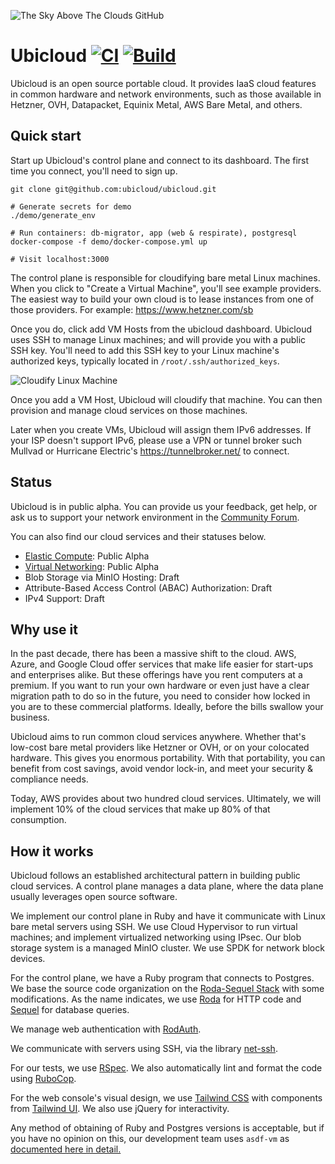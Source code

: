 ![The Sky Above The Clouds GitHub](https://github.com/ubicloud/ubicloud/assets/2545443/3ced9942-8054-48e5-84b1-6ffabc05dc63)

# Ubicloud [![CI](https://github.com/ubicloud/ubicloud/actions/workflows/ci.yml/badge.svg)](https://github.com/ubicloud/ubicloud/actions/workflows/ci.yml) [![Build](https://github.com/ubicloud/ubicloud/actions/workflows/build.yml/badge.svg)](https://github.com/ubicloud/ubicloud/actions/workflows/build.yml)

Ubicloud is an open source portable cloud. It provides IaaS cloud features in
common hardware and network environments, such as those available in Hetzner,
OVH, Datapacket, Equinix Metal, AWS Bare Metal, and others.

## Quick start

Start up Ubicloud's control plane and connect to its dashboard. The first time
you connect, you'll need to sign up.

```
git clone git@github.com:ubicloud/ubicloud.git

# Generate secrets for demo
./demo/generate_env

# Run containers: db-migrator, app (web & respirate), postgresql
docker-compose -f demo/docker-compose.yml up

# Visit localhost:3000
```

The control plane is responsible for cloudifying bare metal Linux machines.
When you click to "Create a Virtual Machine", you'll see example providers. The
easiest way to build your own cloud is to lease instances from one of those
providers. For example: https://www.hetzner.com/sb

Once you do, click add VM Hosts from the ubicloud dashboard. Ubicloud uses SSH
to manage Linux machines; and will provide you with a public SSH key. You'll
need to add this SSH key to your Linux machine's authorized keys, typically
located in `/root/.ssh/authorized_keys`.

![Cloudify Linux Machine](https://github.com/ubicloud/ubicloud/assets/993199/b7d8badf-424b-4486-bc8d-0da8740f995c)

Once you add a VM Host, Ubicloud will cloudify that machine. You can then
provision and manage cloud services on those machines.

Later when you create VMs, Ubicloud will assign them IPv6
addresses. If your ISP doesn't support IPv6, please use a VPN or
tunnel broker such Mullvad or Hurricane Electric's
https://tunnelbroker.net/ to connect.

## Status

Ubicloud is in public alpha. You can provide us your feedback, get help, or ask
us to support your network environment in the
[Community Forum](https://github.com/ubicloud/ubicloud/discussions).

You can also find our cloud services and their statuses below.

- [Elastic Compute](doc/vm.md): Public Alpha
- [Virtual Networking](doc/net.md): Public Alpha
- Blob Storage via MinIO Hosting: Draft
- Attribute-Based Access Control (ABAC) Authorization: Draft
- IPv4 Support: Draft

## Why use it

In the past decade, there has been a massive shift to the cloud. AWS, Azure, and
Google Cloud offer services that make life easier for start-ups and
enterprises alike. But these offerings have you rent computers at a premium. If
you want to run your own hardware or even just have a clear migration path to do
so in the future, you need to consider how locked in you are to these commercial
platforms. Ideally, before the bills swallow your business.

Ubicloud aims to run common cloud services anywhere. Whether that's low-cost
bare metal providers like Hetzner or OVH, or on your colocated hardware. This
gives you enormous portability. With that portability, you can benefit from cost
savings, avoid vendor lock-in, and meet your security & compliance needs.

Today, AWS provides about two hundred cloud services. Ultimately, we will
implement 10% of the cloud services that make up 80% of that consumption.

## How it works

Ubicloud follows an established architectural pattern in building public
cloud services. A control plane manages a data plane, where the data plane
usually leverages open source software.

We implement our control plane in Ruby and have it communicate with Linux bare
metal servers using SSH. We use Cloud Hypervisor to run virtual machines; and
implement virtualized networking using IPsec. Our blob storage system is a
managed MinIO cluster. We use SPDK for network block devices.

For the control plane, we have a Ruby program that connects to Postgres. We base
the source code organization on the [Roda-Sequel
Stack](https://github.com/jeremyevans/roda-sequel-stack) with some
modifications. As the name indicates, we use
[Roda](https://roda.jeremyevans.net/) for HTTP code and
[Sequel](http://sequel.jeremyevans.net/) for database queries.

We manage web authentication with [RodAuth](http://rodauth.jeremyevans.net/).

We communicate with servers using SSH, via the library
[net-ssh](https://github.com/net-ssh/net-ssh).

For our tests, we use [RSpec](https://rspec.info/). We also automatically lint
and format the code using [RuboCop](https://rubocop.org/).

For the web console's visual design, we use [Tailwind
CSS](https://tailwindcss.com) with components from [Tailwind
UI](https://tailwindui.com). We also use jQuery for interactivity.

Any method of obtaining of Ruby and Postgres versions is acceptable,
but if you have no opinion on this, our development team uses `asdf-vm` as
[documented here in detail.](DEVELOPERS.md)
